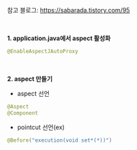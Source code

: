 참고 블로그: https://sabarada.tistory.com/95

<br>

**1. application.java에서 aspect 활성화**
```java
@EnableAspectJAutoProxy
```

<br>

**2. aspect 만들기**
- aspect 선언
```java
@Aspect
@Component
```

- pointcut 선언(ex)
```java
@Before("execution(void set*(*))")
```
